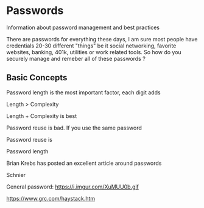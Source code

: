 # Passwords
Information about password management and best practices

There are passwords for everything these days, I am sure most people have credentials 20-30 different "things" be it social networking, favorite websites, banking, 401k, utilities or work related tools. So how do you securely manage and remeber all of these passwords ?

## Basic Concepts
Password length is the most important factor, each digit adds 

Length > Complexity 

Length + Complexity is best

Password reuse is bad. If you use the same password 

Password reuse is 

Password length 

Brian Krebs has posted an excellent article around passwords

Schnier

General password: https://i.imgur.com/XuMUU0b.gif

https://www.grc.com/haystack.htm


